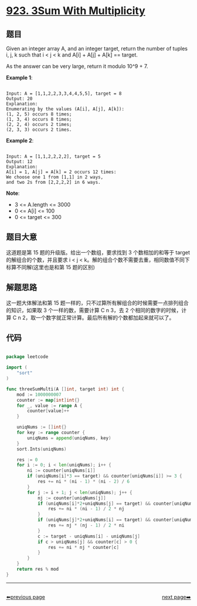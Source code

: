 # [923. 3Sum With Multiplicity](https://leetcode.com/problems/3sum-with-multiplicity/)

## 题目

Given an integer array A, and an integer target, return the number of tuples i, j, k  such that i < j < k and A[i] + A[j] + A[k] == target.

As the answer can be very large, return it modulo 10^9 + 7.


**Example 1**:

```

Input: A = [1,1,2,2,3,3,4,4,5,5], target = 8
Output: 20
Explanation: 
Enumerating by the values (A[i], A[j], A[k]):
(1, 2, 5) occurs 8 times;
(1, 3, 4) occurs 8 times;
(2, 2, 4) occurs 2 times;
(2, 3, 3) occurs 2 times.

```


**Example 2**:

```

Input: A = [1,1,2,2,2,2], target = 5
Output: 12
Explanation: 
A[i] = 1, A[j] = A[k] = 2 occurs 12 times:
We choose one 1 from [1,1] in 2 ways,
and two 2s from [2,2,2,2] in 6 ways.

```


**Note**:

- 3 <= A.length <= 3000
- 0 <= A[i] <= 100
- 0 <= target <= 300


## 题目大意

这道题是第 15 题的升级版。给出一个数组，要求找到 3 个数相加的和等于 target 的解组合的个数，并且要求  i < j < k。解的组合个数不需要去重，相同数值不同下标算不同解(这里也是和第 15 题的区别)

## 解题思路

这一题大体解法和第 15 题一样的，只不过算所有解组合的时候需要一点排列组合的知识，如果取 3 个一样的数，需要计算 C n 3，去 2 个相同的数字的时候，计算 C n 2，取一个数字就正常计算。最后所有解的个数都加起来就可以了。


## 代码

```go

package leetcode

import (
	"sort"
)

func threeSumMulti(A []int, target int) int {
	mod := 1000000007
	counter := map[int]int{}
	for _, value := range A {
		counter[value]++
	}

	uniqNums := []int{}
	for key := range counter {
		uniqNums = append(uniqNums, key)
	}
	sort.Ints(uniqNums)

	res := 0
	for i := 0; i < len(uniqNums); i++ {
		ni := counter[uniqNums[i]]
		if (uniqNums[i]*3 == target) && counter[uniqNums[i]] >= 3 {
			res += ni * (ni - 1) * (ni - 2) / 6
		}
		for j := i + 1; j < len(uniqNums); j++ {
			nj := counter[uniqNums[j]]
			if (uniqNums[i]*2+uniqNums[j] == target) && counter[uniqNums[i]] > 1 {
				res += ni * (ni - 1) / 2 * nj
			}
			if (uniqNums[j]*2+uniqNums[i] == target) && counter[uniqNums[j]] > 1 {
				res += nj * (nj - 1) / 2 * ni
			}
			c := target - uniqNums[i] - uniqNums[j]
			if c > uniqNums[j] && counter[c] > 0 {
				res += ni * nj * counter[c]
			}
		}
	}
	return res % mod
}

```



----------------------------------------------
<div style="display: flex;justify-content: space-between;align-items: center;">
<p><a href="https://books.halfrost.com/leetcode/ChapterFour/0900~0999/0922.Sort-Array-By-Parity-II/">⬅️previous page</a></p>
<p><a href="https://books.halfrost.com/leetcode/ChapterFour/0900~0999/0924.Minimize-Malware-Spread/">next page➡️</a></p>
</div>
